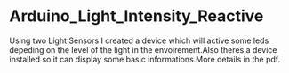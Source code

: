 # Arduino_Light_Intensity_Reactive
Using two Light Sensors I created a device which will active some leds depeding on the level of the light in the envoirement.Also theres a device installed so it can display some basic informations.More details in the pdf.
